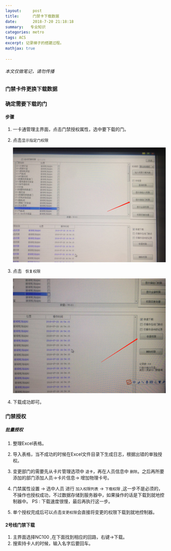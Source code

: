 ```yaml
---
layout:     post
title:      门禁卡下载数据
date:       2018-7-20 21:18:18
summary:   专业知识
categories: metro 
tags: ACS
excerpt: 记录梯子的搭建过程。
mathjax: true

---
```

###### 本文仅做笔记，请勿传播

### 门禁卡件更换下载数据

### 确定需要下载的门

#### 步骤
1. 一卡通管理主界面，点击门禁授权属性，选中要下载的门。

2. 点击`显示指定门权限` 
   
    ![显示指定门权限](/Images/2018/显示指定门的权限.png)

3. 点击  ` 恢复权限` 
   
    ![恢复权限](/Images/2018/恢复权限.png)

4. 下载成功即可。

### 门禁授权

  ##### 批量授权
  1.  整理Excel表格。
  2.  导入表格，当不成功的时候在Excel文件目录下生成日志，根据出错的单独授权。
  3.  变更部门的需要先从卡片管理选项中 `退卡`，再在人员信息中 `删除`。之后再所要添加的部门添加人员->卡片信息-> 增加物理卡号。

  4. 门禁属性设置 -> 选中人员 进行 `加入权限列表` -> `下载权限` ,这一步不是必须的，不操作也授权成功，不过数据存储到服务器中，如果操作的话是下载到就地控制器中。
  PS : 下载速度很慢，最后再执行这一步。
  5. 单个授权完成后可以点击`变更权限`会直接将变更的权限下载到就地控制器。

#### 2号线门禁下载

1. 主界面选择NC100 ,在下面找到相应的回路，右键->下载。
2. 搜索持卡人的时候，输入名字后要回车。